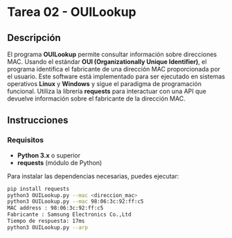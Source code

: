 # Tarea 02 - OUILookup

## Descripción

El programa **OUILookup** permite consultar información sobre direcciones MAC. Usando el estándar **OUI (Organizationally Unique Identifier)**, el programa identifica el fabricante de una dirección MAC proporcionada por el usuario. Este software está implementado para ser ejecutado en sistemas operativos **Linux** y **Windows** y sigue el paradigma de programación funcional. Utiliza la librería **requests** para interactuar con una API que devuelve información sobre el fabricante de la dirección MAC.

## Instrucciones

### Requisitos

- **Python 3.x** o superior
- **requests** (módulo de Python)

Para instalar las dependencias necesarias, puedes ejecutar:

```bash
pip install requests
python3 OUILookup.py --mac <direccion_mac>
python3 OUILookup.py --mac 98:06:3c:92:ff:c5
MAC address : 98:06:3c:92:ff:c5
Fabricante : Samsung Electronics Co.,Ltd
Tiempo de respuesta: 17ms
python3 OUILookup.py --arp

